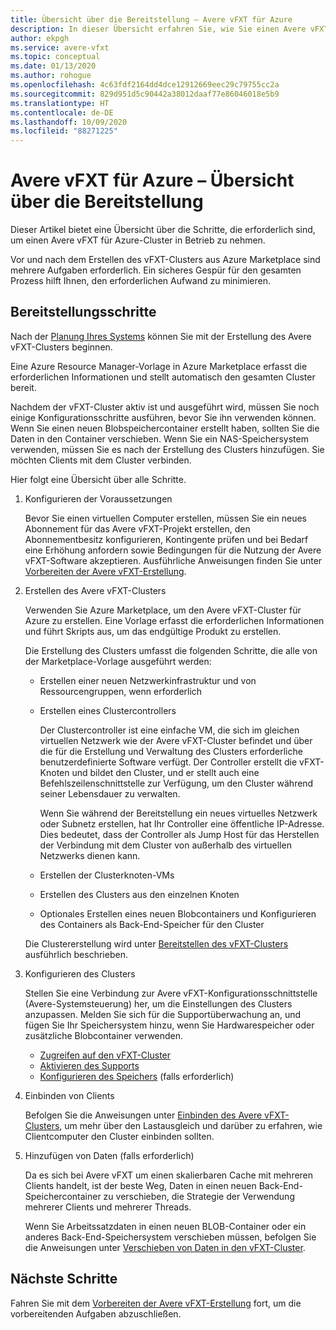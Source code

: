 ```yaml
---
title: Übersicht über die Bereitstellung – Avere vFXT für Azure
description: In dieser Übersicht erfahren Sie, wie Sie einen Avere vFXT für Azure-Cluster bereitstellen. Verwandte Artikel enthalten spezifische Anweisungen zur Bereitstellung.
author: ekpgh
ms.service: avere-vfxt
ms.topic: conceptual
ms.date: 01/13/2020
ms.author: rohogue
ms.openlocfilehash: 4c63fdf2164dd4dce12912669eec29c79755cc2a
ms.sourcegitcommit: 829d951d5c90442a38012daaf77e86046018e5b9
ms.translationtype: HT
ms.contentlocale: de-DE
ms.lasthandoff: 10/09/2020
ms.locfileid: "88271225"
---
```

<!-- filename is linked to in the marketplace template, make sure it gets a redirect if we rename it -->

# <a name="avere-vfxt-for-azure---deployment-overview"></a>Avere vFXT für Azure – Übersicht über die Bereitstellung

Dieser Artikel bietet eine Übersicht über die Schritte, die erforderlich sind, um einen Avere vFXT für Azure-Cluster in Betrieb zu nehmen.

Vor und nach dem Erstellen des vFXT-Clusters aus Azure Marketplace sind mehrere Aufgaben erforderlich. Ein sicheres Gespür für den gesamten Prozess hilft Ihnen, den erforderlichen Aufwand zu minimieren.

## <a name="deployment-steps"></a>Bereitstellungsschritte

Nach der [Planung Ihres Systems](avere-vfxt-deploy-plan.md) können Sie mit der Erstellung des Avere vFXT-Clusters beginnen.

Eine Azure Resource Manager-Vorlage in Azure Marketplace erfasst die erforderlichen Informationen und stellt automatisch den gesamten Cluster bereit.

Nachdem der vFXT-Cluster aktiv ist und ausgeführt wird, müssen Sie noch einige Konfigurationsschritte ausführen, bevor Sie ihn verwenden können. Wenn Sie einen neuen Blobspeichercontainer erstellt haben, sollten Sie die Daten in den Container verschieben. Wenn Sie ein NAS-Speichersystem verwenden, müssen Sie es nach der Erstellung des Clusters hinzufügen. Sie möchten Clients mit dem Cluster verbinden.

Hier folgt eine Übersicht über alle Schritte.

1. Konfigurieren der Voraussetzungen

   Bevor Sie einen virtuellen Computer erstellen, müssen Sie ein neues Abonnement für das Avere vFXT-Projekt erstellen, den Abonnementbesitz konfigurieren, Kontingente prüfen und bei Bedarf eine Erhöhung anfordern sowie Bedingungen für die Nutzung der Avere vFXT-Software akzeptieren. Ausführliche Anweisungen finden Sie unter [Vorbereiten der Avere vFXT-Erstellung](avere-vfxt-prereqs.md).

1. Erstellen des Avere vFXT-Clusters

   Verwenden Sie Azure Marketplace, um den Avere vFXT-Cluster für Azure zu erstellen. Eine Vorlage erfasst die erforderlichen Informationen und führt Skripts aus, um das endgültige Produkt zu erstellen.

   Die Erstellung des Clusters umfasst die folgenden Schritte, die alle von der Marketplace-Vorlage ausgeführt werden:

   * Erstellen einer neuen Netzwerkinfrastruktur und von Ressourcengruppen, wenn erforderlich
   * Erstellen eines Clustercontrollers

     Der Clustercontroller ist eine einfache VM, die sich im gleichen virtuellen Netzwerk wie der Avere vFXT-Cluster befindet und über die für die Erstellung und Verwaltung des Clusters erforderliche benutzerdefinierte Software verfügt. Der Controller erstellt die vFXT-Knoten und bildet den Cluster, und er stellt auch eine Befehlszeilenschnittstelle zur Verfügung, um den Cluster während seiner Lebensdauer zu verwalten.

     Wenn Sie während der Bereitstellung ein neues virtuelles Netzwerk oder Subnetz erstellen, hat Ihr Controller eine öffentliche IP-Adresse. Dies bedeutet, dass der Controller als Jump Host für das Herstellen der Verbindung mit dem Cluster von außerhalb des virtuellen Netzwerks dienen kann.

   * Erstellen der Clusterknoten-VMs

   * Erstellen des Clusters aus den einzelnen Knoten

   * Optionales Erstellen eines neuen Blobcontainers und Konfigurieren des Containers als Back-End-Speicher für den Cluster

   Die Clustererstellung wird unter [Bereitstellen des vFXT-Clusters](avere-vfxt-deploy.md) ausführlich beschrieben.

1. Konfigurieren des Clusters

   Stellen Sie eine Verbindung zur Avere vFXT-Konfigurationsschnittstelle (Avere-Systemsteuerung) her, um die Einstellungen des Clusters anzupassen. Melden Sie sich für die Supportüberwachung an, und fügen Sie Ihr Speichersystem hinzu, wenn Sie Hardwarespeicher oder zusätzliche Blobcontainer verwenden.

   * [Zugreifen auf den vFXT-Cluster](avere-vfxt-cluster-gui.md)
   * [Aktivieren des Supports](avere-vfxt-enable-support.md)
   * [Konfigurieren des Speichers](avere-vfxt-add-storage.md) (falls erforderlich)

1. Einbinden von Clients

   Befolgen Sie die Anweisungen unter [Einbinden des Avere vFXT-Clusters](avere-vfxt-mount-clients.md), um mehr über den Lastausgleich und darüber zu erfahren, wie Clientcomputer den Cluster einbinden sollten.

1. Hinzufügen von Daten (falls erforderlich)

   Da es sich bei Avere vFXT um einen skalierbaren Cache mit mehreren Clients handelt, ist der beste Weg, Daten in einen neuen Back-End-Speichercontainer zu verschieben, die Strategie der Verwendung mehrerer Clients und mehrerer Threads.

   Wenn Sie Arbeitssatzdaten in einen neuen BLOB-Container oder ein anderes Back-End-Speichersystem verschieben müssen, befolgen Sie die Anweisungen unter [Verschieben von Daten in den vFXT-Cluster](avere-vfxt-data-ingest.md).

## <a name="next-steps"></a>Nächste Schritte

Fahren Sie mit dem [Vorbereiten der Avere vFXT-Erstellung](avere-vfxt-prereqs.md) fort, um die vorbereitenden Aufgaben abzuschließen.
